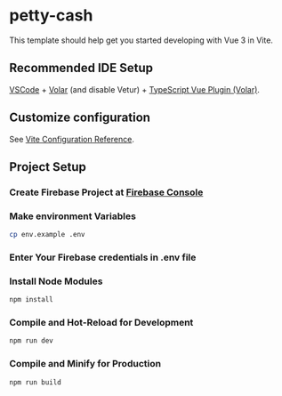 # petty-cash

This template should help get you started developing with Vue 3 in Vite.

## Recommended IDE Setup

[VSCode](https://code.visualstudio.com/) + [Volar](https://marketplace.visualstudio.com/items?itemName=Vue.volar) (and disable Vetur) + [TypeScript Vue Plugin (Volar)](https://marketplace.visualstudio.com/items?itemName=Vue.vscode-typescript-vue-plugin).

## Customize configuration

See [Vite Configuration Reference](https://vitejs.dev/config/).

## Project Setup

### Create Firebase Project at [Firebase Console](https://console.firebase.google.com)

### Make environment Variables 

```sh
cp env.example .env
```

### Enter Your Firebase credentials in .env file

### Install Node Modules

```sh
npm install
```

### Compile and Hot-Reload for Development

```sh
npm run dev
```

### Compile and Minify for Production

```sh
npm run build
```
